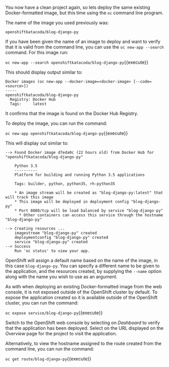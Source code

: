You now have a clean project again, so lets deploy the same existing Docker-formatted image, but this time using the ``oc`` command line program.

The name of the image you used previously was:

```
openshiftkatacoda/blog-django-py
```

If you have been given the name of an image to deploy and want to verify that it is valid from the command line, you can use the ``oc new-app --search`` command. For this image run:

``oc new-app --search openshiftkatacoda/blog-django-py``{{execute}}

This should display output similar to:

```
Docker images (oc new-app --docker-image=<docker-image> [--code=<source>])
-----
openshiftkatacoda/blog-django-py
  Registry: Docker Hub
  Tags:     latest
```

It confirms that the image is found on the Docker Hub Registry.

To deploy the image, you can run the command:

``oc new-app openshiftkatacoda/blog-django-py``{{execute}}

This will display out similar to:

```
--> Found Docker image d7eda0c (22 hours old) from Docker Hub for "openshiftkatacoda/blog-django-py"

    Python 3.5
    ----------
    Platform for building and running Python 3.5 applications

    Tags: builder, python, python35, rh-python35

    * An image stream will be created as "blog-django-py:latest" that will track this image
    * This image will be deployed in deployment config "blog-django-py"
    * Port 8080/tcp will be load balanced by service "blog-django-py"
      * Other containers can access this service through the hostname "blog-django-py"

--> Creating resources ...
    imagestream "blog-django-py" created
    deploymentconfig "blog-django-py" created
    service "blog-django-py" created
--> Success
    Run 'oc status' to view your app.
```

OpenShift will assign a default name based on the name of the image, in this case ``blog-django-py``. You can specify a different name to be given to the application, and the resources created, by supplying the ``--name`` option along with the name you wish to use as an argument.

As with when deploying an existing Docker-formatted image from the web console, it is not exposed outside of the OpenShift cluster by default. To expose the application created so it is available outside of the OpenShift cluster, you can run the command:

``oc expose service/blog-django-py``{{execute}}

Switch to the OpenShift web console by selecting on _Dashboard_ to verify that the application has been deployed. Select on the URL displayed on the _Overview_ page for the project to visit the application.

Alternatively, to view the hostname assigned to the route created from the command line, you can run the command:

``oc get route/blog-django-py``{{execute}}